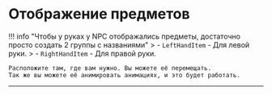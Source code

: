 # Отображение предметов

!!! info "Чтобы у руках у NPC отображались предметы, достаточно просто создать 2 группы с названиями"
	> - `LeftHandItem` - Для левой руки.
	> - `RightHandItem` - Для правой руки.
	
	Расположите там, где вам нужно. Вы можете её перемещать.
	Так же вы можете её анимировать анимациях, и это будет работать.

---

